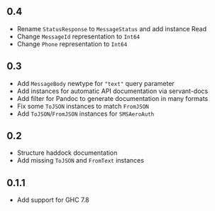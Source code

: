 0.4
---
* Rename `StatusResponse` to `MessageStatus` and add instance Read
* Change `MessageId` representation to `Int64`
* Change `Phone` representation to `Int64`

0.3
---
* Add `MessageBody` newtype for `"text"` query parameter
* Add instances for automatic API documentation via servant-docs
* Add filter for Pandoc to generate documentation in many formats
* Fix some `ToJSON` instances to match `FromJSON`
* Add `ToJSON`/`FromJSON` instances for `SMSAeroAuth`

0.2
---
* Structure haddock documentation
* Add missing `ToJSON` and `FromText` instances

0.1.1
-----
* Add support for GHC 7.8
